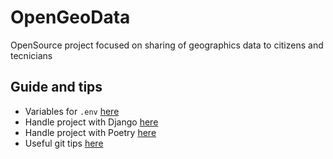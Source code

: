 # OpenGeoData
OpenSource project focused on sharing of geographics data to citizens and tecnicians

## Guide and tips
- Variables for `.env` [here](docs/env.md)
- Handle project with Django [here](docs/django-tips.md)
- Handle project with Poetry [here](docs/poetry-tips.md)
- Useful git tips [here](docs/git-tips.md)
